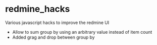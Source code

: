 redmine_hacks
=============

Various javascript hacks to improve the redmine UI

* Allow to sum group by using an arbitrary value instead of item count
* Added grag and drop between group by
